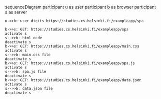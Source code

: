 sequenceDiagram
    participant u as user 
    participant b as browser
    participant s as server

    u->>b: user digits https://studies.cs.helsinki.fi/exampleapp/spa
    
    b->>s: GET: https://studies.cs.helsinki.fi/exampleapp/spa
    activate s
    s-->>b: html code
    deactivate s
    b->>s: GET: https://studies.cs.helsinki.fi/exampleapp/main.css
    activate s
    s-->>b: main.css file
    deactivate s
    b->>s: GET: https://studies.cs.helsinki.fi/exampleapp/spa.js
    activate s
    s-->>b: spa.js file
    deactivate s
    b->>s: GET: https://studies.cs.helsinki.fi/exampleapp/data.json
    activate s
    s-->>b: data.json file
    deactivate s
